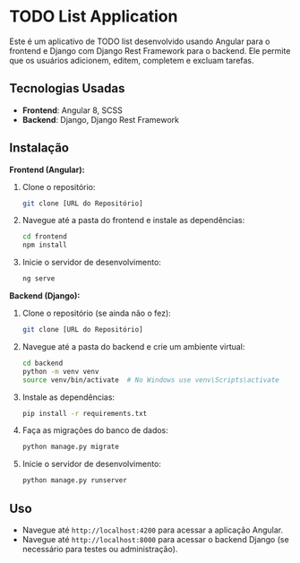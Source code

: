 # TODO List Application

Este é um aplicativo de TODO list desenvolvido usando Angular para o frontend e Django com Django Rest Framework para o backend. Ele permite que os usuários adicionem, editem, completem e excluam tarefas.

## Tecnologias Usadas

- **Frontend**: Angular 8, SCSS
- **Backend**: Django, Django Rest Framework

## Instalação

**Frontend (Angular):**

1. Clone o repositório:

   ```bash
   git clone [URL do Repositório]
   ```

2. Navegue até a pasta do frontend e instale as dependências:

   ```bash
   cd frontend
   npm install
   ```

3. Inicie o servidor de desenvolvimento:

   ```bash
   ng serve
   ```

**Backend (Django):**

1. Clone o repositório (se ainda não o fez):

   ```bash
   git clone [URL do Repositório]
   ```

2. Navegue até a pasta do backend e crie um ambiente virtual:

   ```bash
   cd backend
   python -m venv venv
   source venv/bin/activate  # No Windows use venv\Scripts\activate
   ```

3. Instale as dependências:

   ```bash
   pip install -r requirements.txt
   ```

4. Faça as migrações do banco de dados:

   ```bash
   python manage.py migrate
   ```

5. Inicie o servidor de desenvolvimento:

   ```bash
   python manage.py runserver
   ```

## Uso

- Navegue até `http://localhost:4200` para acessar a aplicação Angular.
- Navegue até `http://localhost:8000` para acessar o backend Django (se necessário para testes ou administração).

